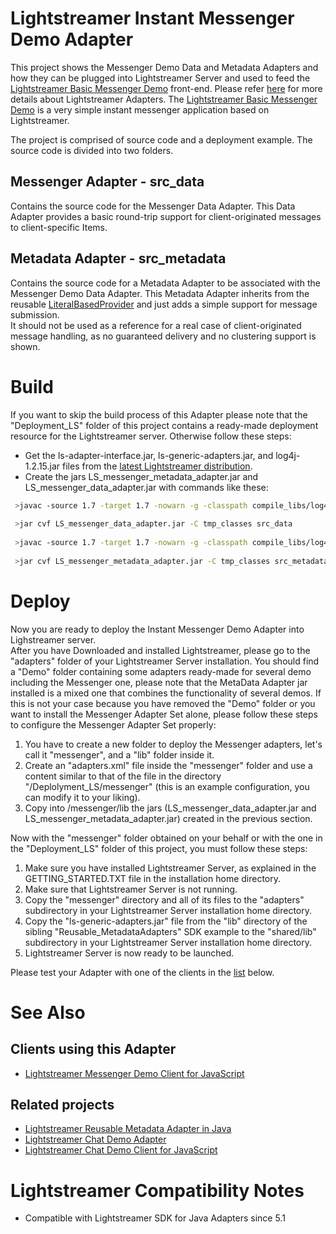 # Lightstreamer Instant Messenger Demo Adapter #

This project shows the Messenger Demo Data and Metadata Adapters and how they can be plugged into Lightstreamer Server and used to feed the [Lightstreamer Basic Messenger Demo](https://github.com/Weswit/Lightstreamer-example-Messenger-client-javascript) front-end. Please refer [here](http://www.lightstreamer.com/latest/Lightstreamer_Allegro-Presto-Vivace_5_1_Colosseo/Lightstreamer/DOCS-SDKs/General%20Concepts.pdf) for more details about Lightstreamer Adapters.
The [Lightstreamer Basic Messenger Demo](https://github.com/Weswit/Lightstreamer-example-Messenger-client-javascript) is a very simple instant messenger application based on Lightstreamer.

The project is comprised of source code and a deployment example. The source code is divided into two folders.

## Messenger Adapter - src_data ##
Contains the source code for the Messenger Data Adapter. This Data Adapter provides a basic round-trip support for client-originated messages to client-specific Items.<br>

## Metadata Adapter - src_metadata ##
 Contains the source code for a Metadata Adapter to be associated with the Messenger Demo Data Adapter. This Metadata Adapter inherits from the reusable [LiteralBasedProvider](https://github.com/Weswit/Lightstreamer-example-ReusableMetadata-adapter-java) and just adds a simple support for message submission.<br>
It should not be used as a reference for a real case of client-originated message handling, as no guaranteed delivery and no clustering support is shown.

# Build #

If you want to skip the build process of this Adapter please note that the "Deployment_LS" folder of this project contains a ready-made deployment resource for the Lightstreamer server.
Otherwise follow these steps:

*  Get the ls-adapter-interface.jar, ls-generic-adapters.jar, and log4j-1.2.15.jar files from the [latest Lightstreamer distribution](http://www.lightstreamer.com/download).
*  Create the jars LS_messenger_metadata_adapter.jar and LS_messenger_data_adapter.jar with commands like these:
```sh
 >javac -source 1.7 -target 1.7 -nowarn -g -classpath compile_libs/log4j-1.2.15.jar;compile_libs/ls-adapter-interface/ls-adapter-interface.jar;compile_libs/ls-generic-adapters/ls-generic-adapters.jar -sourcepath src/src_data -d tmp_classes src/src_data/messenger_demo/adapters/IMDataAdapter.java
 
 >jar cvf LS_messenger_data_adapter.jar -C tmp_classes src_data
 
 >javac -source 1.7 -target 1.7 -nowarn -g -classpath compile_libs/log4j-1.2.15.jar;compile_libs/ls-adapter-interface/ls-adapter-interface.jar;compile_libs/ls-generic-adapters/ls-generic-adapters.jar;LS_messenger_data_adapter.jar -sourcepath src/src_metadata -d tmp_classes src/src_metadata/messenger_demo/adapters/IMMetadataAdapter.java
 
 >jar cvf LS_messenger_metadata_adapter.jar -C tmp_classes src_metadata
```

# Deploy #

Now you are ready to deploy the Instant Messenger Demo Adapter into Lighstreamer server.<br>
After you have Downloaded and installed Lightstreamer, please go to the "adapters" folder of your Lightstreamer Server installation. You should find a "Demo" folder containing some adapters ready-made for several demo including the Messenger one, please note that the MetaData Adapter jar installed is a mixed one that combines the functionality of several demos. If this is not your case because you have removed the "Demo" folder or you want to install the Messenger Adapter Set alone, please follow these steps to configure the Messenger Adapter Set properly:

1. You have to create a new folder to deploy the Messenger adapters, let's call it "messenger", and a "lib" folder inside it.
2. Create an "adapters.xml" file inside the "messenger" folder and use a content similar to that of the file in the directory "/Deplolyment_LS/messenger" (this is an example configuration, you can modify it to your liking).
3. Copy into /messenger/lib the jars (LS_messenger_data_adapter.jar and LS_messenger_metadata_adapter.jar) created in the previous section.

Now with the "messenger" folder obtained on your behalf or with the one in the "Deployment_LS" folder of this project, you must follow these steps:

1. Make sure you have installed Lightstreamer Server, as explained in the GETTING_STARTED.TXT file in the installation home directory.
2. Make sure that Lightstreamer Server is not running.
3. Copy the "messenger" directory and all of its files to the "adapters" subdirectory in your Lightstreamer Server installation home directory.
4. Copy the "ls-generic-adapters.jar" file from the "lib" directory of the sibling "Reusable_MetadataAdapters" SDK example to the "shared/lib" subdirectory in your Lightstreamer Server installation home directory.
5. Lightstreamer Server is now ready to be launched.

Please test your Adapter with one of the clients in the [list](https://github.com/Weswit/Lightstreamer-example-Messenger-adapter-java#clients-using-this-adapter) below.

# See Also #

## Clients using this Adapter ##

* [Lightstreamer Messenger Demo Client for JavaScript](https://github.com/Weswit/Lightstreamer-example-Messenger-client-javascript)

## Related projects ##

* [Lightstreamer Reusable Metadata Adapter in Java](https://github.com/Weswit/Lightstreamer-example-ReusableMetadata-adapter-java)
* [Lightstreamer Chat Demo Adapter](https://github.com/Weswit/Lightstreamer-example-Chat-adapter-java)
* [Lightstreamer Chat Demo Client for JavaScript](https://github.com/Weswit/Lightstreamer-example-chat-client-javascript)

# Lightstreamer Compatibility Notes #

- Compatible with Lightstreamer SDK for Java Adapters since 5.1
